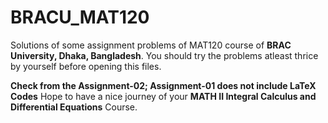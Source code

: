 # BRACU_MAT120
Solutions of some assignment problems of MAT120 course of **BRAC University, Dhaka, Bangladesh**. You should try the problems atleast thrice by yourself before opening this files.


**Check from the Assignment-02; Assignment-01 does not include LaTeX Codes**
Hope to have a nice journey of your **MATH II Integral Calculus and Differential Equations** Course.
